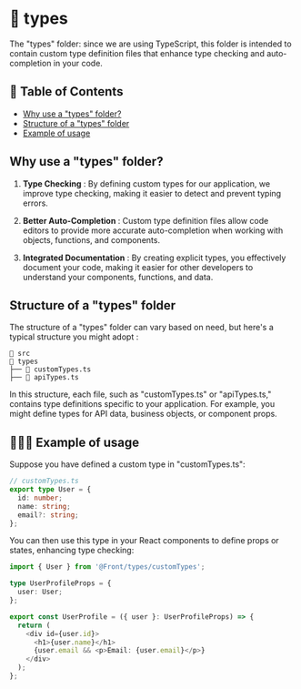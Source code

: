 # 📁 types

The "types" folder: since we are using TypeScript, this folder is intended to contain custom type definition files that enhance type checking and auto-completion in your code.

## 📑 Table of Contents

- [Why use a "types" folder?](#folder-organization)
- [Structure of a "types" folder](#structure)
- [Example of usage](#usage)

## <span id="folder-organization">Why use a "types" folder?</span>

1. **Type Checking** : By defining custom types for our application, we improve type checking, making it easier to detect and prevent typing errors.

2. **Better Auto-Completion** : Custom type definition files allow code editors to provide more accurate auto-completion when working with objects, functions, and components.

3. **Integrated Documentation** : By creating explicit types, you effectively document your code, making it easier for other developers to understand your components, functions, and data.

## <span id="structure">Structure of a "types" folder</span>

The structure of a "types" folder can vary based on need, but here's a typical structure you might adopt :

```
📁 src
📁 types
├── 📄 customTypes.ts
├── 📄 apiTypes.ts
```

In this structure, each file, such as "customTypes.ts" or "apiTypes.ts," contains type definitions specific to your application. For example, you might define types for API data, business objects, or component props.

## <span id="usage">🧑🏻‍💻 Example of usage</span>

Suppose you have defined a custom type in "customTypes.ts":

```typescript
// customTypes.ts
export type User = {
  id: number;
  name: string;
  email?: string;
};
```

You can then use this type in your React components to define props or states, enhancing type checking:

```typescript
import { User } from '@Front/types/customTypes';

type UserProfileProps = {
  user: User;
};

export const UserProfile = ({ user }: UserProfileProps) => {
  return (
    <div id={user.id}>
      <h1>{user.name}</h1>
      {user.email && <p>Email: {user.email}</p>}
    </div>
  );
};
```

